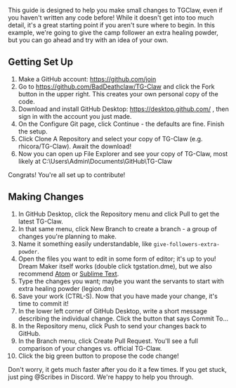 This guide is designed to help you make small changes to TGClaw, even if you haven't written any code before! While it doesn't get into too much detail, it's a great starting point if you aren't sure where to begin. In this example, we're going to give the camp follower an extra healing powder, but you can go ahead and try with an idea of your own.

## Getting Set Up

1. Make a GitHub account: https://github.com/join
2. Go to https://github.com/BadDeathclaw/TG-Claw and click the Fork button in the upper right. This creates your own personal copy of the code.
3. Download and install GitHub Desktop: https://desktop.github.com/ , then sign in with the account you just made.
4. On the Configure Git page, click Continue - the defaults are fine. Finish the setup.
5. Click Clone A Repository and select your copy of TG-Claw (e.g. rhicora/TG-Claw). Await the download!
6. Now you can open up File Explorer and see your copy of TG-Claw, most likely at C:\Users\Admin\Documents\GitHub\TG-Claw

Congrats! You're all set up to contribute!

## Making Changes

1. In GitHub Desktop, click the Repository menu and click Pull to get the latest TG-Claw.
2. In that same menu, click New Branch to create a branch - a group of changes you're planning to make. 
3. Name it something easily understandable, like `give-followers-extra-powder`.
4. Open the files you want to edit in some form of editor; it's up to you! Dream Maker itself works (double click tgstation.dme), but we also recommend [Atom](https://atom.io/) or [Sublime Text](https://www.sublimetext.com/).
5. Type the changes you want; maybe you want the servants to start with extra healing powder (legion.dm)
6. Save your work (CTRL-S). Now that you have made your change, it's time to commit it!
7. In the lower left corner of GitHub Desktop, write a short message describing the individual change. Click the button that says Commit To...
8. In the Repository menu, click Push to send your changes back to GitHub.
9. In the Branch menu, click Create Pull Request. You'll see a full comparison of your changes vs. official TG-Claw.
10. Click the big green button to propose the code change!

Don't worry, it gets much faster after you do it a few times. If you get stuck, just ping @Scribes in Discord. We're happy to help you through.
